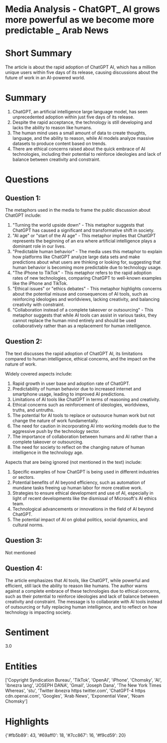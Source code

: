 # Media Analysis - ChatGPT_ AI grows more powerful as we become more predictable _ Arab News

# Short Summary
The article is about the rapid adoption of ChatGPT AI, which has a million unique users within five days of its release, causing discussions about the future of work in an AI-powered world.

# Summary
1. ChatGPT, an artificial intelligence large language model, has seen unprecedented adoption within just five days of its release.
2. Despite the rapid acceptance, the technology is still developing and lacks the ability to reason like humans.
3. The human mind uses a small amount of data to create thoughts, language, and the ability to reason, while AI models analyze massive datasets to produce content based on trends.
4. There are ethical concerns raised about the quick embrace of AI technologies, including their potential to reinforce ideologies and lack of balance between creativity and constraint.

# Questions
## Question 1:
The metaphors used in the media to frame the public discussion about ChatGPT include:

1. "Turning the world upside down" - This metaphor suggests that ChatGPT has caused a significant and transformative shift in society.
2. "AI age" or "start of the AI age" - This metaphor implies that ChatGPT represents the beginning of an era where artificial intelligence plays a dominant role in our lives.
3. "Predictable human behavior" - The media uses this metaphor to explain how platforms like ChatGPT analyze large data sets and make predictions about what users are thinking or looking for, suggesting that human behavior is becoming more predictable due to technology usage.
4. "The iPhone to TikTok" - This metaphor refers to the rapid adoption rates of new technologies, comparing ChatGPT to well-known examples like the iPhone and TikTok.
5. "Ethical issues" or "ethics debates" - This metaphor highlights concerns about the potential misuse and consequences of AI tools, such as reinforcing ideologies and worldviews, lacking creativity, and balancing creativity with constraint.
6. "Collaboration instead of a complete takeover or outsourcing" - This metaphor suggests that while AI tools can assist in various tasks, they cannot replace the human mind entirely and should be used collaboratively rather than as a replacement for human intelligence.
## Question 2:
The text discusses the rapid adoption of ChatGPT AI, its limitations compared to human intelligence, ethical concerns, and the impact on the nature of work.

Widely covered aspects include:
1. Rapid growth in user base and adoption rate of ChatGPT.
2. Predictability of human behavior due to increased internet and smartphone usage, leading to improved AI predictions.
3. Limitations of AI tools like ChatGPT in terms of reasoning and creativity.
4. Ethical concerns such as reinforcement of ideologies, worldviews, truths, and untruths.
5. The potential for AI tools to replace or outsource human work but not change the nature of work fundamentally.
6. The need for caution in incorporating AI into working models due to the aggressive push by the technology sector.
7. The importance of collaboration between humans and AI rather than a complete takeover or outsourcing.
8. The need for society to reflect on the changing nature of human intelligence in the technology age.

Aspects that are being ignored (not mentioned in the text) include:
1. Specific examples of how ChatGPT is being used in different industries or sectors.
2. Potential benefits of AI beyond efficiency, such as automation of mundane tasks freeing up human labor for more creative work.
3. Strategies to ensure ethical development and use of AI, especially in light of recent developments like the dismissal of Microsoft's AI ethics team.
4. Technological advancements or innovations in the field of AI beyond ChatGPT.
5. The potential impact of AI on global politics, social dynamics, and cultural norms.
## Question 3:
Not mentioned
## Question 4:
The article emphasizes that AI tools, like ChatGPT, while powerful and efficient, still lack the ability to reason like humans. The author warns against a complete embrace of these technologies due to ethical concerns, such as their potential to reinforce ideologies and lack of balance between creativity and constraint. The message is to collaborate with AI tools instead of outsourcing or fully replacing human intelligence, and to reflect on how technology is impacting society.


# Sentiment
3.0

# Entities
['Copyright Syndication Bureau', 'TikTok', 'OpenAI', 'iPhone', 'Chomsky', 'AI', 'ibnezra lang', 'JOSEPH DANA', 'Gmail', 'Joseph Dana', 'The New York Times Whereas', 'stu', 'Twitter ibnezra https twitter.com', 'ChatGPT-4 https cdn.openai.com', 'Googles', 'Arab News', 'Exponential View', 'Noam Chomsky']

# Highlights
{'#fb5b89': 43, '#69aff0': 18, '#7cc867': 16, '#f9cd59': 20}


